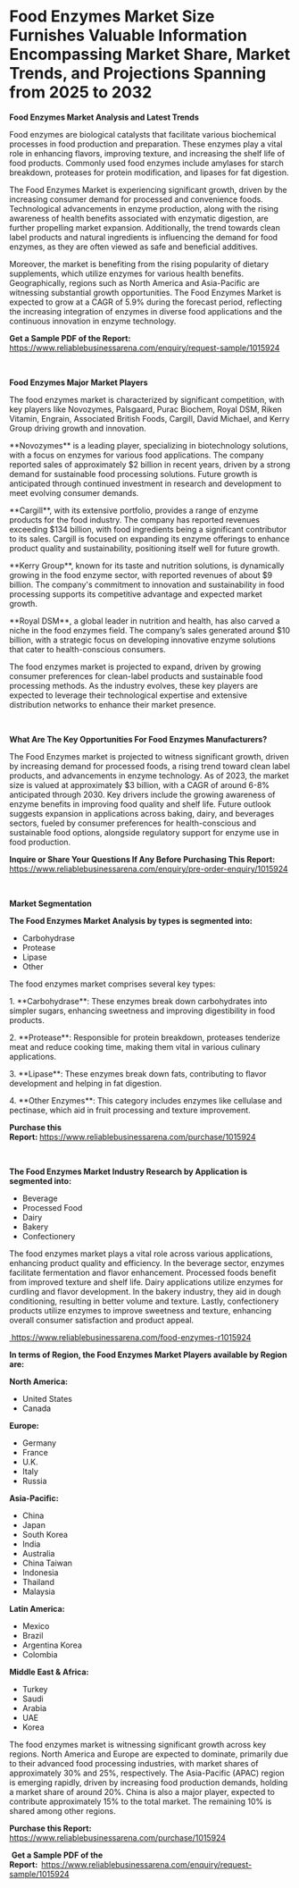 <p><h1>Food Enzymes Market Size Furnishes Valuable Information Encompassing Market Share, Market Trends, and Projections Spanning from 2025 to 2032</h1></p><p><strong>Food Enzymes Market Analysis and Latest Trends</strong></p>
<p><p>Food enzymes are biological catalysts that facilitate various biochemical processes in food production and preparation. These enzymes play a vital role in enhancing flavors, improving texture, and increasing the shelf life of food products. Commonly used food enzymes include amylases for starch breakdown, proteases for protein modification, and lipases for fat digestion.</p><p>The Food Enzymes Market is experiencing significant growth, driven by the increasing consumer demand for processed and convenience foods. Technological advancements in enzyme production, along with the rising awareness of health benefits associated with enzymatic digestion, are further propelling market expansion. Additionally, the trend towards clean label products and natural ingredients is influencing the demand for food enzymes, as they are often viewed as safe and beneficial additives.</p><p>Moreover, the market is benefiting from the rising popularity of dietary supplements, which utilize enzymes for various health benefits. Geographically, regions such as North America and Asia-Pacific are witnessing substantial growth opportunities. The Food Enzymes Market is expected to grow at a CAGR of 5.9% during the forecast period, reflecting the increasing integration of enzymes in diverse food applications and the continuous innovation in enzyme technology.</p></p>
<p><strong>Get a Sample PDF of the Report:&nbsp;</strong> <a href="https://www.reliablebusinessarena.com/enquiry/request-sample/1015924?utm_campaign=3316&utm_medium=2&utm_source=Github&utm_content=ia&utm_term=16042025&utm_id=food-enzymes">https://www.reliablebusinessarena.com/enquiry/request-sample/1015924</a></p>
<p>&nbsp;</p>
<p><strong>Food Enzymes Major Market Players</strong></p>
<p><p>The food enzymes market is characterized by significant competition, with key players like Novozymes, Palsgaard, Purac Biochem, Royal DSM, Riken Vitamin, Engrain, Associated British Foods, Cargill, David Michael, and Kerry Group driving growth and innovation. </p><p>**Novozymes** is a leading player, specializing in biotechnology solutions, with a focus on enzymes for various food applications. The company reported sales of approximately $2 billion in recent years, driven by a strong demand for sustainable food processing solutions. Future growth is anticipated through continued investment in research and development to meet evolving consumer demands.</p><p>**Cargill**, with its extensive portfolio, provides a range of enzyme products for the food industry. The company has reported revenues exceeding $134 billion, with food ingredients being a significant contributor to its sales. Cargill is focused on expanding its enzyme offerings to enhance product quality and sustainability, positioning itself well for future growth.</p><p>**Kerry Group**, known for its taste and nutrition solutions, is dynamically growing in the food enzyme sector, with reported revenues of about $9 billion. The company's commitment to innovation and sustainability in food processing supports its competitive advantage and expected market growth.</p><p>**Royal DSM**, a global leader in nutrition and health, has also carved a niche in the food enzymes field. The company’s sales generated around $10 billion, with a strategic focus on developing innovative enzyme solutions that cater to health-conscious consumers.</p><p>The food enzymes market is projected to expand, driven by growing consumer preferences for clean-label products and sustainable food processing methods. As the industry evolves, these key players are expected to leverage their technological expertise and extensive distribution networks to enhance their market presence.</p></p>
<p>&nbsp;</p>
<p><strong>What Are The Key Opportunities For Food Enzymes Manufacturers?</strong></p>
<p><p>The Food Enzymes market is projected to witness significant growth, driven by increasing demand for processed foods, a rising trend toward clean label products, and advancements in enzyme technology. As of 2023, the market size is valued at approximately $3 billion, with a CAGR of around 6-8% anticipated through 2030. Key drivers include the growing awareness of enzyme benefits in improving food quality and shelf life. Future outlook suggests expansion in applications across baking, dairy, and beverages sectors, fueled by consumer preferences for health-conscious and sustainable food options, alongside regulatory support for enzyme use in food production.</p></p>
<p><strong>Inquire or Share Your Questions If Any Before Purchasing This Report:</strong> <a href="https://www.reliablebusinessarena.com/enquiry/pre-order-enquiry/1015924?utm_campaign=3316&utm_medium=2&utm_source=Github&utm_content=ia&utm_term=16042025&utm_id=food-enzymes">https://www.reliablebusinessarena.com/enquiry/pre-order-enquiry/1015924</a></p>
<p>&nbsp;</p>
<p><strong>Market Segmentation</strong></p>
<p><strong>The Food Enzymes Market Analysis by types is segmented into:</strong></p>
<p><ul><li>Carbohydrase</li><li>Protease</li><li>Lipase</li><li>Other</li></ul></p>
<p><p>The food enzymes market comprises several key types: </p><p>1. **Carbohydrase**: These enzymes break down carbohydrates into simpler sugars, enhancing sweetness and improving digestibility in food products. </p><p>2. **Protease**: Responsible for protein breakdown, proteases tenderize meat and reduce cooking time, making them vital in various culinary applications. </p><p>3. **Lipase**: These enzymes break down fats, contributing to flavor development and helping in fat digestion. </p><p>4. **Other Enzymes**: This category includes enzymes like cellulase and pectinase, which aid in fruit processing and texture improvement.</p></p>
<p><strong>Purchase this Report:&nbsp;</strong><a href="https://www.reliablebusinessarena.com/purchase/1015924?utm_campaign=3316&utm_medium=2&utm_source=Github&utm_content=ia&utm_term=16042025&utm_id=food-enzymes">https://www.reliablebusinessarena.com/purchase/1015924</a></p>
<p>&nbsp;</p>
<p><strong>The Food Enzymes Market Industry Research by Application is segmented into:</strong></p>
<p><ul><li>Beverage</li><li>Processed Food</li><li>Dairy</li><li>Bakery</li><li>Confectionery</li></ul></p>
<p><p>The food enzymes market plays a vital role across various applications, enhancing product quality and efficiency. In the beverage sector, enzymes facilitate fermentation and flavor enhancement. Processed foods benefit from improved texture and shelf life. Dairy applications utilize enzymes for curdling and flavor development. In the bakery industry, they aid in dough conditioning, resulting in better volume and texture. Lastly, confectionery products utilize enzymes to improve sweetness and texture, enhancing overall consumer satisfaction and product appeal.</p></p>
<p><a href="https://www.reliablebusinessarena.com/food-enzymes-r1015924?utm_campaign=3316&utm_medium=2&utm_source=Github&utm_content=ia&utm_term=16042025&utm_id=food-enzymes">&nbsp;https://www.reliablebusinessarena.com/food-enzymes-r1015924</a></p>
<p><strong>In terms of Region, the Food Enzymes Market Players available by Region are:</strong></p>
<p>
    <p> <strong> North America: </strong>
        <ul>
            <li>United States</li>
            <li>Canada</li>
        </ul>
        </p> 
    <p> <strong> Europe: </strong>
        <ul>
            <li>Germany</li>
            <li>France</li>
            <li>U.K.</li>
            <li>Italy</li>
            <li>Russia</li>
        </ul>
        </p> 
    <p> <strong> Asia-Pacific: </strong>
        <ul>
            <li>China</li>
            <li>Japan</li>
            <li>South Korea</li>
            <li>India</li>
            <li>Australia</li>
            <li>China Taiwan</li>
            <li>Indonesia</li>
            <li>Thailand</li>
            <li>Malaysia</li>
        </ul>
        </p> 
    <p> <strong> Latin America: </strong>
        <ul>
            <li>Mexico</li>
            <li>Brazil</li>
            <li>Argentina Korea</li>
            <li>Colombia</li>
        </ul>
        </p> 
    <p> <strong> Middle East & Africa: </strong>
        <ul>
            <li>Turkey</li>
            <li>Saudi</li>
            <li>Arabia</li>
            <li>UAE</li>
            <li>Korea</li>
        </ul>
    </p>
    </p>
<p><p>The food enzymes market is witnessing significant growth across key regions. North America and Europe are expected to dominate, primarily due to their advanced food processing industries, with market shares of approximately 30% and 25%, respectively. The Asia-Pacific (APAC) region is emerging rapidly, driven by increasing food production demands, holding a market share of around 20%. China is also a major player, expected to contribute approximately 15% to the total market. The remaining 10% is shared among other regions.</p></p>
<p><strong>Purchase this Report: </strong><a href="https://www.reliablebusinessarena.com/purchase/1015924?utm_campaign=3316&utm_medium=2&utm_source=Github&utm_content=ia&utm_term=16042025&utm_id=food-enzymes">https://www.reliablebusinessarena.com/purchase/1015924</a></p>
<p>&nbsp;<strong>Get a Sample PDF of the Report:&nbsp;&nbsp;</strong><a href="https://www.reliablebusinessarena.com/enquiry/request-sample/1015924?utm_campaign=3316&utm_medium=2&utm_source=Github&utm_content=ia&utm_term=16042025&utm_id=food-enzymes">https://www.reliablebusinessarena.com/enquiry/request-sample/1015924</a></p>
<p><strong></strong></p>
<p><p></p><p></p><p></p></p>